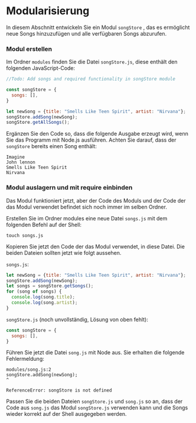 # Modularisierung

In diesem Abschnitt entwickeln Sie ein Modul `songStore` , das es ermöglicht neue Songs hinzuzufügen und alle verfügbaren Songs abzurufen.

### Modul erstellen

Im Ordner `modules` finden Sie die Datei `songStore.js`, diese enthält den folgenden JavaScript-Code:

```js
//Todo: Add songs and required functionality in songStore module

const songStore = {
  songs: [],
}

let newSong = {title: "Smells Like Teen Spirit", artist: "Nirvana"};
songStore.addSong(newSong);
songStore.getAllSongs();
```

Ergänzen Sie den Code so, dass die folgende Ausgabe erzeugt wird, wenn Sie das Programm mit Node.js ausführen. Achten Sie darauf, dass der `songStore` bereits einen Song enthält:

```shell
Imagine
John lennon
Smells Like Teen Spirit
Nirvana
```

### Modul auslagern und mit require einbinden

Das Modul funktioniert jetzt, aber der Code des Moduls und der Code der das Modul verwendet befindet sich noch immer im selben Ordner.

Erstellen Sie im Ordner modules eine neue Datei `songs.js` mit dem folgenden Befehl auf der Shell:

```shell
touch songs.js
```

Kopieren Sie jetzt den Code der das Modul verwendet, in diese Datei. Die beiden Dateien sollten jetzt wie folgt aussehen.

`songs.js`:

```js
let newSong = {title: "Smells Like Teen Spirit", artist: "Nirvana"};
songStore.addSong(newSong);
let songs = songStore.getSongs();
for (song of songs) {
  console.log(song.title);
  console.log(song.artist);
}
```

`songStore.js` (noch unvollständig, Lösung von oben fehlt):

```js
const songStore = {
  songs: [],
}
```

Führen Sie jetzt die Datei `song.js` mit Node aus. Sie erhalten die folgende Fehlermeldung:

```shell
modules/song.js:2
songStore.addSong(newSong);
^

ReferenceError: songStore is not defined
```

Passen Sie die beiden Dateien `songStore.js` und `song.js` so an, dass der Code aus `song.js` das Modul `songStore.js` verwenden kann und die Songs wieder korrekt auf der Shell ausgegeben werden.
